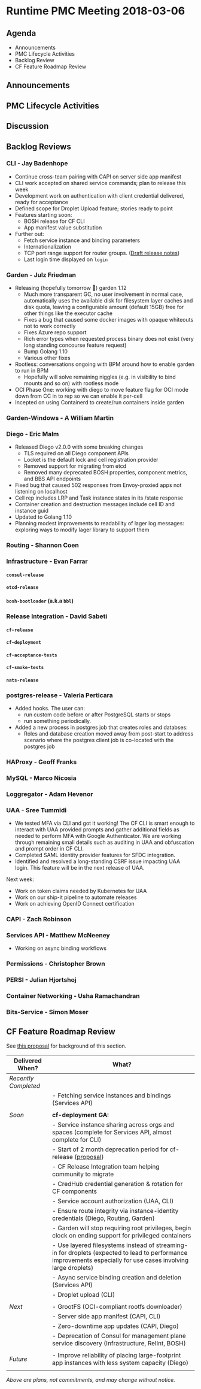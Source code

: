 # Runtime PMC Meeting 2018-03-06

## Agenda

* Announcements
* PMC Lifecycle Activities
* Backlog Review
* CF Feature Roadmap Review


## Announcements


## PMC Lifecycle Activities


## Discussion


## Backlog Reviews

### CLI - Jay Badenhope
- Continue cross-team pairing with CAPI on server side app manifest
- CLI work accepted on shared service commands; plan to release this week
- Development work on authentication with client credential delivered, ready for acceptance
- Defined scope for Droplet Upload feature; stories ready to point
- Features starting soon:
   - BOSH release for CF CLI
   - App manifest value substitution
- Further out:
  - Fetch service instance and binding parameters
  - Internationalization
  - TCP port range support for router groups. ([Draft release notes](https://www.pivotaltracker.com/story/show/143621081))
  - Last login time displayed on `login`


### Garden - Julz Friedman

- Releasing (hopefully tomorrow 🙏) garden 1.12
   - Much more transparent GC, no user involvement in normal case, automatically uses the available disk for filesystem layer caches and disk quota, leaving a configurable amount (default 15GB) free for other things like the executor cache
   - Fixes a bug that caused some docker images with opaque whiteouts not to work correctly
   - Fixes Azure repo support
   - Rich error types when requested process binary does not exist (very long standing concourse feature request)
   - Bump Golang 1.10
   - Various other fixes
- Rootless: conversations ongoing with BPM around how to enable garden to run in BPM
   - Hopefully will solve remaining niggles (e.g. in visibility to bind mounts and so on) with rootless mode
- OCI Phase One: working with diego to move feature flag for OCI mode down from CC in to rep so we can enable it per-cell
- Incepted on using Containerd to create/run containers inside garden

### Garden-Windows - A William Martin


### Diego - Eric Malm

- Released Diego v2.0.0 with some breaking changes
  - TLS required on all Diego component APIs
  - Locket is the default lock and cell registration provider
  - Removed support for migrating from etcd
  - Removed many deprecated BOSH properties, component metrics, and BBS API endpoints
- Fixed bug that caused 502 responses from Envoy-proxied apps not listening on localhost
- Cell rep includes LRP and Task instance states in its /state response
- Container creation and destruction messages include cell ID and instance guid
- Updated to Golang 1.10
- Planning modest improvements to readability of lager log messages: exploring ways to modify lager library to support them


### Routing - Shannon Coen


### Infrastructure - Evan Farrar

#### `consul-release`

#### `etcd-release`

#### `bosh-bootloader` (a.k.a `bbl`)


### Release Integration - David Sabeti

#### `cf-release`

#### `cf-deployment`

#### `cf-acceptance-tests`

#### `cf-smoke-tests`

#### `nats-release`


### postgres-release - Valeria Perticara
- Added hooks. The user can:
  - run custom code before or after PostgreSQL starts or stops
  - run something periodically.
- Added a new process in postgres job that creates roles and databses:
  - Roles and database creation moved away from post-start to address scenario where the postgres client job is co-located with the postgres job


### HAProxy - Geoff Franks


### MySQL - Marco Nicosia


### Loggregator - Adam Hevenor


### UAA - Sree Tummidi
- We tested MFA via CLI and got it working! The CF CLI is smart enough to interact with UAA provided prompts and gather additional fields as needed to perform MFA with Google Authenticator. We are working through remaining small details such as auditing in UAA and obfuscation and prompt order in CF CLI.
- Completed SAML identity provider features for SFDC integration.
- Identified and resolved a long-standing CSRF issue impacting UAA login. This feature will be in the next release of UAA.

Next week:
- Work on token claims needed by Kubernetes for UAA 
- Work on our ship-it pipeline to automate releases
- Work on achieving OpenID Connect certification


### CAPI - Zach Robinson


### Services API - Matthew McNeeney
- Working on async binding workflows


### Permissions - Christopher Brown


### PERSI - Julian Hjortshoj


### Container Networking - Usha Ramachandran


### Bits-Service - Simon Moser


## CF Feature Roadmap Review

See [this proposal](https://docs.google.com/document/d/1K7t_p_NT2F7_Dk3eiv7_g1v3rzFE2GLbTQZTY_V-Les/edit#) for background of this section.

Delivered When? | What?
------|------
*Recently Completed* | 
|| - Fetching service instances and bindings (Services API)
||
*Soon* | **cf-deployment GA:**
|| - Service instance sharing across orgs and spaces (complete for Services API, almost complete for CLI)
|| - Start of 2 month deprecation period for cf-release ([proposal](https://docs.google.com/document/d/1KLl4UIQbl92SvYom4fO-LcEoMK1D45KmjA988MwnOR4/edit?usp=sharing))
|| - CF Release Integration team helping community to migrate
|| - CredHub credential generation & rotation for CF components
|| - Service account authorization (UAA, CLI)
|| - Ensure route integrity via instance-identity credentials (Diego, Routing, Garden)
|| - Garden will stop requiring root privileges, begin clock on ending support for privileged containers
|| - Use layered filesystems instead of streaming-in for droplets (expected to lead to performance improvements especially for use cases involving large droplets)
|| - Async service binding creation and deletion (Services API)
|| - Droplet upload (CLI)
||
*Next* | - GrootFS (OCI-compliant rootfs downloader)
|| - Server side app manifest (CAPI, CLI)
|| - Zero-downtime app updates (CAPI, Diego)
|| - Deprecation of Consul for management plane service discovery (Infrastructure, RelInt, BOSH)
||
*Future* | - Improve reliability of placing large-footprint app instances with less system capacity (Diego)
||

*Above are plans, not commitments, and may change without notice.*
